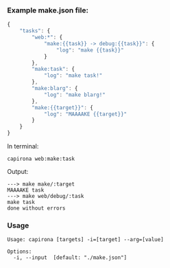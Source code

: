 ### Example make.json file:

```javascript
{
	"tasks": {
		"web:*": {
			"make:{{task}} -> debug:{{task}}": {
				"log": "make {{task}}"
			}
		},
		"make:task": {
			"log": "make task!"
		},
		"make:blarg": {
			"log": "make blarg!"
		},
		"make:{{target}}": {
			"log": "MAAAAKE {{target}}"
		}
	}
}	
```

In terminal:

```
capirona web:make:task
```

Output:

```
---> make make/:target
MAAAAKE task
---> make web/debug/:task
make task
done without errors
```

### Usage

```
Usage: capirona [targets] -i=[target] --arg=[value]

Options:
  -i, --input  [default: "./make.json"]
```